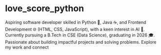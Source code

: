 # love_score_python
Aspiring software developer skilled in Python 🐍, Java ☕, and Frontend Development 🌐 (HTML, CSS, JavaScript), with a keen interest in AI 🤖. Currently pursuing a B.Tech in CSE (Data Science), graduating in 2026 🎓. Passionate about building impactful projects and solving problems. Explore my work and connect
